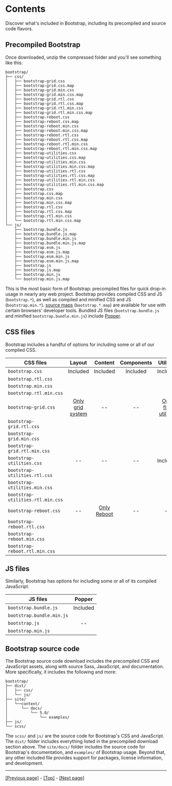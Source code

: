 # Contents

Discover what's included in Bootstrap, including its precompiled and source code flavors.

## Precompiled Bootstrap

Once downloaded, unzip the compressed folder and you'll see something like this:
```
bootstrap/
├── css/
│   ├── bootstrap-grid.css
│   ├── bootstrap-grid.css.map
│   ├── bootstrap-grid.min.css
│   ├── bootstrap-grid.min.css.map
│   ├── bootstrap-grid.rtl.css
│   ├── bootstrap-grid.rtl.css.map
│   ├── bootstrap-grid.rtl.min.css
│   ├── bootstrap-grid.rtl.min.css.map
│   ├── bootstrap-reboot.css
│   ├── bootstrap-reboot.css.map
│   ├── bootstrap-reboot.min.css
│   ├── bootstrap-reboot.min.css.map
│   ├── bootstrap-reboot.rtl.css
│   ├── bootstrap-reboot.rtl.css.map
│   ├── bootstrap-reboot.rtl.min.css
│   ├── bootstrap-reboot.rtl.min.css.map
│   ├── bootstrap-utilities.css
│   ├── bootstrap-utilities.css.map
│   ├── bootstrap-utilities.min.css
│   ├── bootstrap-utilities.min.css.map
│   ├── bootstrap-utilities.rtl.css
│   ├── bootstrap-utilities.rtl.css.map
│   ├── bootstrap-utilities.rtl.min.css
│   ├── bootstrap-utilities.rtl.min.css.map
│   ├── bootstrap.css
│   ├── bootstrap.css.map
│   ├── bootstrap.min.css
│   ├── bootstrap.min.css.map
│   ├── bootstrap.rtl.css
│   ├── bootstrap.rtl.css.map
│   ├── bootstrap.rtl.min.css
│   └── bootstrap.rtl.min.css.map
└── js/
    ├── bootstrap.bundle.js
    ├── bootstrap.bundle.js.map
    ├── bootstrap.bundle.min.js
    ├── bootstrap.bundle.min.js.map
    ├── bootstrap.esm.js
    ├── bootstrap.esm.js.map
    ├── bootstrap.esm.min.js
    ├── bootstrap.esm.min.js.map
    ├── bootstrap.js
    ├── bootstrap.js.map
    ├── bootstrap.min.js
    └── bootstrap.min.js.map
```
This is the most basic form of Bootstrap: precompiled files for quick drop-in usage in nearly any web project. Bootstrap provides compiled CSS and JS (`bootstrap.*`), as well as compiled and minified CSS and JS (`bootstrap.min.*`). [source maps](https://developer.chrome.com/docs/devtools/javascript/source-maps/) (`bootstrap.*.map`) are available for use with certain browsers' developer tools. Bundled JS files (`bootstrap.bundle.js` and minified `bootstrap.bundle.min.js`) include [Popper](https://popper.js.org/).

## CSS files

Bootstrap includes a handful of options for including some or all of our compiled CSS.

| CSS files | Layout | Content | Components | Utilities |
| --- | :---:| :---: | :---: | :---: |
| `bootstrap.css` | Included | Included | Included | Included |
| `bootstrap.rtl.css` |   |   |   |   |
| `bootstrap.min.css` |   |   |   |   |
| `bootstrap.rtl.min.css` |   |   |   |   |
| `bootstrap-grid.css` | [Only grid system](https://github.com/AndrewSRea/My_Learning_Port/tree/main/Bootstrap/Layout/Grid#grid-system) | -- | -- | [Only flex utilities](https://github.com/AndrewSRea/My_Learning_Port/tree/main/Bootstrap/Utilities/Flex#flex) |
| `bootstrap-grid.rtl.css` |   |   |   |   |
| `bootstrap-grid.min.css` |   |   |   |   |
| `bootstrap-grid.rtl.min.css` |   |   |   |   |
| `bootstrap-utilities.css` | -- | -- | -- | Included |
| `bootstrap-utilities.rtl.css` |   |   |   |   |
| `bootstrap-utilities.min.css` |   |   |   |   |
| `bootstrap-utilities.rtl.min.css` |   |   |   |   |
| `bootstrap-reboot.css` | -- | [Only Reboot]() | -- | -- |
| `bootstrap-reboot.rtl.css` |   |   |   |   |
| `bootstrap-reboot.min.css` |   |   |   |   |
| `bootstrap-reboot.rtl.min.css` |   |   |   |   |

## JS files

Similarly, Bootstrap has options for including some or all of its compiled JavaScript.

| JS files | Popper |
| --- | :---: |
| `bootstrap.bundle.js` | Included |
| `bootstrap.bundle.min.js` |   |
| `bootstrap.js` | -- |
| `bootstrap.min.js` |   |

## Bootstrap source code

The Bootstrap source code download includes the precompiled CSS and JavaScript assets, along with source Sass, JavaScript, and documentation. More specifically, it includes the following and more:
```
bootstrap/
├── dist/
│   ├── css/
│   └── js/
├── site/
│   └──content/
│      └── docs/
│          └── 5.0/
│              └── examples/
├── js/
└── scss/
```
The `scss/` and `js/` are the source code for Bootstrap's CSS and JavaScript. The `dist/` folder includes everything listed in the precompiled download section above. The `site/docs/` folder includes the source code for Bootstrap's documentation, and `examples/` of Bootstrap usage. Beyond that, any other included file provides support for packages, license information, and development.

<hr>

[[Previous page]](https://github.com/AndrewSRea/My_Learning_Port/tree/main/Bootstrap/Getting_Started/Download#download) - [[Top]](https://github.com/AndrewSRea/My_Learning_Port/tree/main/Bootstrap/Getting_Started/Contents#contents) - [[Next page]](https://github.com/AndrewSRea/My_Learning_Port/tree/main/Bootstrap/Getting_Started/Browsers_and_Devices#browsers-and-devices)